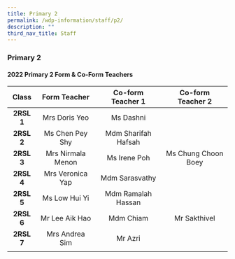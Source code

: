 ```yaml
---
title: Primary 2
permalink: /wdp-information/staff/p2/
description: ""
third_nav_title: Staff
---
```

### **Primary 2**

#### **2022 Primary 2 Form & Co-Form Teachers**

| Class | Form Teacher | Co-form Teacher 1 | Co-form Teacher 2 |
|:---:|:---:|:---:|:---:|
| **2RSL 1** | Mrs Doris Yeo | Ms Dashni |   |
| **2RSL 2** | Ms Chen Pey Shy | Mdm Sharifah Hafsah |  |
| **2RSL 3** | Mrs Nirmala Menon | Ms Irene Poh | Ms Chung Choon Boey |
| **2RSL 4** | Mrs Veronica Yap | Mdm Sarasvathy |   |
| **2RSL 5** | Ms Low Hui Yi | Mdm Ramalah Hassan |   |
| **2RSL 6** | Mr Lee Aik Hao | Mdm Chiam | Mr Sakthivel |
| **2RSL 7** | Mrs Andrea Sim | Mr Azri |   |
|  |  |  |  |

